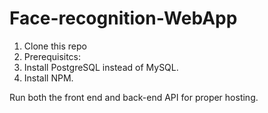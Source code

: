 # Face-recognition-WebApp

1. Clone this repo
2. Prerequisitcs: 
  1. Install PostgreSQL instead of MySQL.
  2. Install NPM.
 
Run both the front end and back-end API for proper hosting.
